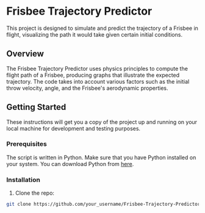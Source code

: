 # Frisbee Trajectory Predictor

This project is designed to simulate and predict the trajectory of a Frisbee in flight, visualizing the path it would take given certain initial conditions.

## Overview

The Frisbee Trajectory Predictor uses physics principles to compute the flight path of a Frisbee, producing graphs that illustrate the expected trajectory. The code takes into account various factors such as the initial throw velocity, angle, and the Frisbee's aerodynamic properties.

## Getting Started

These instructions will get you a copy of the project up and running on your local machine for development and testing purposes.

### Prerequisites

The script is written in Python. Make sure that you have Python installed on your system. You can download Python from [here](https://www.python.org/downloads/).

### Installation

1. Clone the repo:

```bash
git clone https://github.com/your_username/Frisbee-Trajectory-Predictor.git
